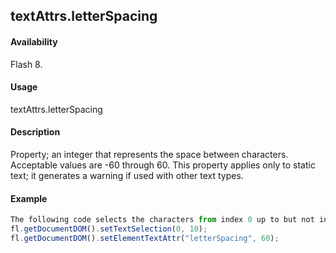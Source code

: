 ## textAttrs.letterSpacing

#### Availability

Flash 8.

#### Usage

textAttrs.letterSpacing

#### Description

Property; an integer that represents the space between characters. Acceptable values are -60 through 60. This property applies only to static text; it generates a warning if used with other text types.

#### Example

```javascript
The following code selects the characters from index 0 up to but not including index 10 and sets the character spacing to 60:
fl.getDocumentDOM().setTextSelection(0, 10);
fl.getDocumentDOM().setElementTextAttr("letterSpacing", 60);

```